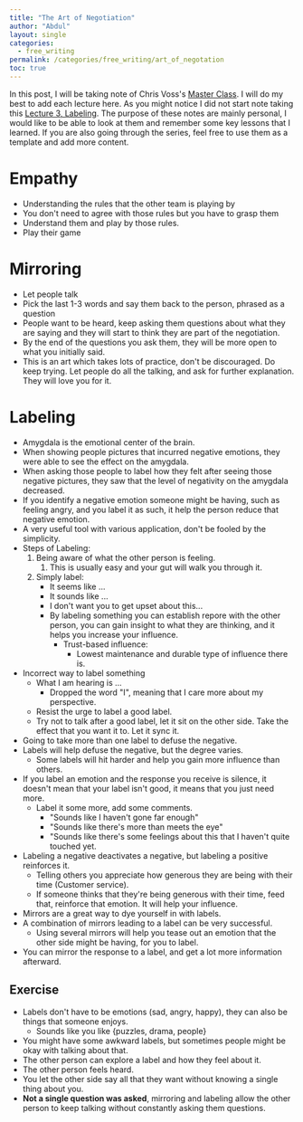 ```yaml
---
title: "The Art of Negotiation"
author: "Abdul"
layout: single
categories:
  - free_writing
permalink: /categories/free_writing/art_of_negotation
toc: true
---
```

In this post, I will be taking note of Chris Voss's
[Master Class](https://www.masterclass.com/classes/chris-voss-teaches-the-art-of-negotiation/).
I will do my best to add each lecture here.
As you might notice I did not start note taking this
[Lecture 3, Labeling]({{site.url}}/{{page.url}}/#labeling).
The purpose of these notes are mainly personal, I would like to
be able to look at them and remember some key lessons that I learned.
If you are also going through the series, feel free to use them as
a template and add more content.

# Empathy
- Understanding the rules that the other team is playing by
- You don't need to agree with those rules but you have to grasp them
- Understand them and play by those rules.
- Play their game


# Mirroring
-  Let people talk
-  Pick the last 1-3 words and say them back to the person, phrased as a question
-  People want to be heard, keep asking them questions about what they are saying and they will start to think they are part of the
negotiation.
-  By the end of the questions you ask them, they will be more
open to what you initially said.
-  This is an art which takes lots of practice, don't be discouraged.
Do keep trying. Let people do all the talking, and ask for further
explanation. They will love you for it.


# Labeling
- Amygdala is the emotional center of the brain.
- When showing people pictures that incurred negative emotions,
they were able to see the effect on the amygdala.
- When asking those people to label how they felt after seeing those
negative pictures, they saw that the level of negativity on the
amygdala decreased.
- If you identify a negative emotion someone might be having, such
as feeling angry, and you label it as such, it help the person
reduce that negative emotion.
- A very useful tool with various application, don't be fooled by the simplicity.
- Steps of Labeling:
  1. Being aware of what the other person is feeling.
     1. This is usually easy and your gut will walk you through it.
  2. Simply label:
     - It seems like ...
     - It sounds like ...
     - I don't want you to get upset about this...
     - By labeling something you can establish repore
     with the other person, you can gain insight to what they are
     thinking, and it helps you increase your influence.
       - Trust-based influence:
         - Lowest maintenance and durable type of influence there is.
- Incorrect way to label something
  - What I am hearing is ...
    - Dropped the word "I", meaning that I care more about my
    perspective.
  - Resist the urge to label a good label.
  - Try not to talk after a good label, let it sit on the other side.
  Take the effect that you want it to. Let it sync it.
- Going to take more than one label to defuse the negative.
- Labels will help defuse the negative, but the degree varies.
  - Some labels will hit harder and help you gain more influence than others.
- If you label an emotion and the response you receive is silence,
it doesn't mean that your label isn't good, it means that you just
need more.
  - Label it some more, add some comments.
    - "Sounds like I haven't gone far enough"
    - "Sounds like there's more than meets the eye"
    - "Sounds like there's some feelings about this that I haven't quite touched yet.
- Labeling a negative deactivates a negative, but labeling a positive reinforces it.
  - Telling others you appreciate how generous they are being with
  their time (Customer service).
  - If someone thinks that they're being generous with their time,
  feed that, reinforce that emotion. It will help your influence.
- Mirrors are a great way to dye yourself in with labels.
- A combination of mirrors leading to a label can be very successful.
  - Using several mirrors will help you tease out an emotion
  that the other side might be having, for you to label.
- You can mirror the response to a label, and get a lot more information afterward.
## Exercise
- Labels don't have to be emotions (sad, angry, happy),
they can also be things that someone enjoys.
  - Sounds like you like {puzzles, drama, people}
- You might have some awkward labels, but sometimes people might be
  okay with talking about that.
- The other person can explore a label and how they feel about it.
- The other person feels heard.
- You let the other side say all that they want without knowing a single
thing about you.
- __Not a single question was asked__, mirroring and labeling allow the
other person to keep talking without constantly asking them questions.

